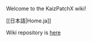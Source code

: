 Welcome to the KaizPatchX wiki!

[[日本語|Home.ja]]

Wiki repository is [here](https://github.com/Kai-Z-JP/KaizPatchX-Wiki)